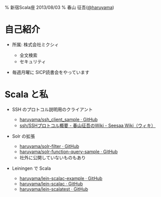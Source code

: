 % 新宿Scala座 2013/08/03
% 春山 征吾([@haruyama](https://twitter.com/haruyama))

# 自己紹介

* 所属: 株式会社ミクシィ
    * 全文検索
    * セキュリティ

* 毎週月曜に SICP読書会をやっています

# Scala と私

* SSH のプロトコル説明用のクライアント
    * [haruyama/ssh_client_sample · GitHub](https://github.com/haruyama/ssh_client_sample)
    * [ssh/SSHプロトコル概要 - 春山征吾のWiki - Seesaa Wiki（ウィキ）](http://wiki.livedoor.jp/haruyama_seigo/d/ssh/SSH%a5%d7%a5%ed%a5%c8%a5%b3%a5%eb%b3%b5%cd%d7)

* Solr の拡張
    * [haruyama/solr-filter · GitHub](https://github.com/haruyama/solr-filter)
    * [haruyama/solr-function-query-sample · GitHub](https://github.com/haruyama/solr-function-query-sample)
    * 社外に公開していないものもあり

* Leiningen で Scala
    * [haruyama/lein-scalac-example · GitHub](https://github.com/haruyama/lein-scalac-example)
    * [haruyama/lein-scalac · GitHub](https://github.com/haruyama/lein-scalac)
    * [haruyama/lein-scalatest · GitHub](https://github.com/haruyama/lein-scalatest)
